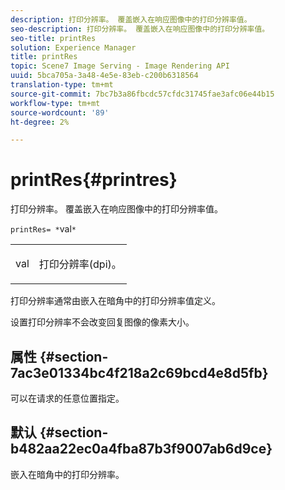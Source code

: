 ```yaml
---
description: 打印分辨率。 覆盖嵌入在响应图像中的打印分辨率值。
seo-description: 打印分辨率。 覆盖嵌入在响应图像中的打印分辨率值。
seo-title: printRes
solution: Experience Manager
title: printRes
topic: Scene7 Image Serving - Image Rendering API
uuid: 5bca705a-3a48-4e5e-83eb-c200b6318564
translation-type: tm+mt
source-git-commit: 7bc7b3a86fbcdc57cfdc31745fae3afc06e44b15
workflow-type: tm+mt
source-wordcount: '89'
ht-degree: 2%

---
```



# printRes{#printres}

打印分辨率。 覆盖嵌入在响应图像中的打印分辨率值。

`printRes= *`val`*`

<table id="simpletable_3B5576DD070547538E74D4059B3E8251"> 
 <tr class="strow"> 
  <td class="stentry"> <p><span class="varname"> val</span> </p> </td> 
  <td class="stentry"> <p>打印分辨率(dpi)。 </p></td> 
 </tr> 
</table>

打印分辨率通常由嵌入在暗角中的打印分辨率值定义。

设置打印分辨率不会改变回复图像的像素大小。

## 属性 {#section-7ac3e01334bc4f218a2c69bcd4e8d5fb}

可以在请求的任意位置指定。

## 默认 {#section-b482aa22ec0a4fba87b3f9007ab6d9ce}

嵌入在暗角中的打印分辨率。
